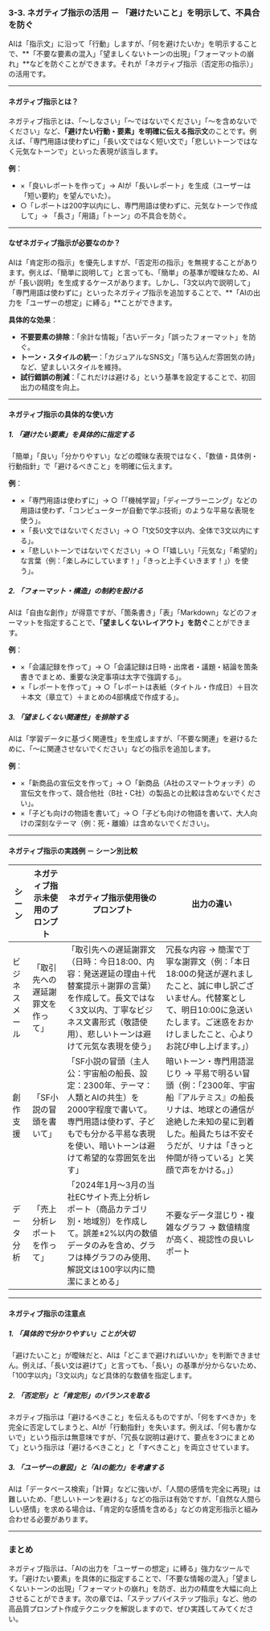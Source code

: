 ### 3-3. ネガティブ指示の活用 － 「避けたいこと」を明示して、不具合を防ぐ  

AIは「指示文」に沿って「行動」しますが、「何を避けたいか」を明示することで、**「不要な要素の混入」「望ましくないトーンの出現」「フォーマットの崩れ」**などを防ぐことができます。それが「ネガティブ指示（否定形の指示）」の活用です。  

---

#### **ネガティブ指示とは？**  
ネガティブ指示とは、「～しなさい」「～ではないでください」「～を含めないでください」など、**「避けたい行動・要素」を明確に伝える指示文**のことです。例えば、「専門用語は使わずに」「長い文ではなく短い文で」「悲しいトーンではなく元気なトーンで」といった表現が該当します。  

**例**：  
- ×「良いレポートを作って」→ AIが「長いレポート」を生成（ユーザーは「短い要約」を望んでいた）。  
- ○「レポートは200字以内にし、専門用語は使わずに、元気なトーンで作成して」→ 「長さ」「用語」「トーン」の不具合を防ぐ。  

---

#### **なぜネガティブ指示が必要なのか？**  
AIは「肯定形の指示」を優先しますが、「否定形の指示」を無視することがあります。例えば、「簡単に説明して」と言っても、「簡単」の基準が曖昧なため、AIが「長い説明」を生成するケースがあります。しかし、「3文以内で説明して」「専門用語は使わずに」といったネガティブ指示を追加することで、**「AIの出力を「ユーザーの想定」に縛る」**ことができます。  

**具体的な効果**：  
- **不要要素の排除**：「余計な情報」「古いデータ」「誤ったフォーマット」を防ぐ。  
- **トーン・スタイルの統一**：「カジュアルなSNS文」「落ち込んだ雰囲気の詩」など、望ましいスタイルを維持。  
- **試行錯誤の削減**：「これだけは避ける」という基準を設定することで、初回出力の精度を向上。  

---

#### **ネガティブ指示の具体的な使い方**  

##### **1. 「避けたい要素」を具体的に指定する**  
「簡単」「良い」「分かりやすい」などの曖昧な表現ではなく、「数値・具体例・行動指針」で「避けるべきこと」を明確に伝えます。  

**例**：  
- ×「専門用語は使わずに」→ ○「「機械学習」「ディープラーニング」などの用語は使わず、「コンピューターが自動で学ぶ技術」のような平易な表現を使う」。  
- ×「長い文ではないでください」→ ○「1文50文字以内、全体で3文以内にする」。  
- ×「悲しいトーンではないでください」→ ○「「嬉しい」「元気な」「希望的」な言葉（例：「楽しみにしています！」「きっと上手くいきます！」）を使う」。  

##### **2. 「フォーマット・構造」の制約を設ける**  
AIは「自由な創作」が得意ですが、「箇条書き」「表」「Markdown」などのフォーマットを指定することで、**「望ましくないレイアウト」を防ぐ**ことができます。  

**例**：  
- ×「会議記録を作って」→ ○「会議記録は日時・出席者・議題・結論を箇条書きでまとめ、重要な決定事項は太字で強調する」。  
- ×「レポートを作って」→ ○「レポートは表紙（タイトル・作成日）＋目次＋本文（章立て）＋まとめの4部構成で作成する」。  

##### **3. 「望ましくない関連性」を排除する**  
AIは「学習データに基づく関連性」を生成しますが、「不要な関連」を避けるために、「～に関連させないでください」などの指示を追加します。  

**例**：  
- ×「新商品の宣伝文を作って」→ ○「新商品（A社のスマートウォッチ）の宣伝文を作って、競合他社（B社・C社）の製品との比較は含めないでください」。  
- ×「子ども向けの物語を書いて」→ ○「子ども向けの物語を書いて、大人向けの深刻なテーマ（例：死・離婚）は含めないでください」。  

---

#### **ネガティブ指示の実践例 － シーン別比較**  

| **シーン** | **ネガティブ指示未使用のプロンプト** | **ネガティブ指示使用後のプロンプト** | **出力の違い** |  
|------------|--------------------------------------|--------------------------------------|----------------|  
| ビジネスメール | 「取引先への遅延謝罪文を作って」 | 「取引先への遅延謝罪文（日時：今日18:00、内容：発送遅延の理由＋代替案提示＋謝罪の言葉）を作成して。長文ではなく3文以内、丁寧なビジネス文書形式（敬語使用）、悲しいトーンは避けて元気な表現を使う」 | 冗長な内容 → 簡潔で丁寧な謝罪文（例：「本日18:00の発送が遅れましたこと、誠に申し訳ございません。代替案として、明日10:00に急送いたします。ご迷惑をおかけしましたこと、心よりお詫び申し上げます。」） |  
| 創作支援 | 「SF小説の冒頭を書いて」 | 「SF小説の冒頭（主人公：宇宙船の船長、設定：2300年、テーマ：人類とAIの共生）を2000字程度で書いて。専門用語は使わず、子どもでも分かる平易な表現を使い、暗いトーンは避けて希望的な雰囲気を出す」 | 暗いトーン・専門用語混じり → 平易で明るい冒頭（例：「2300年、宇宙船『アルテミス』の船長リナは、地球との通信が途絶した未知の星に到着した。船員たちは不安そうだが、リナは「きっと仲間が待っている」と笑顔で声をかける。」） |  
| データ分析 | 「売上分析レポートを作って」 | 「2024年1月～3月の当社ECサイト売上分析レポート（商品カテゴリ別・地域別）を作成して。誤差±2%以内の数値データのみを含め、グラフは棒グラフのみ使用、解説文は100字以内に簡潔にまとめる」 | 不要なデータ混じり・複雑なグラフ → 数値精度が高く、視認性の良いレポート |  

---

#### **ネガティブ指示の注意点**  

##### **1. 「具体的で分かりやすい」ことが大切**  
「避けたいこと」が曖昧だと、AIは「どこまで避ければいいか」を判断できません。例えば、「長い文は避けて」と言っても、「長い」の基準が分からないため、「100字以内」「3文以内」など具体的な数値を指定します。  

##### **2. 「否定形」と「肯定形」のバランスを取る**  
ネガティブ指示は「避けるべきこと」を伝えるものですが、「何をすべきか」を完全に否定してしまうと、AIが「行動指針」を失います。例えば、「何も書かないで」という指示は無意味ですが、「冗長な説明は避けて、要点を3つにまとめて」という指示は「避けるべきこと」と「すべきこと」を両立させています。  

##### **3. 「ユーザーの意図」と「AIの能力」を考慮する**  
AIは「データベース検索」「計算」などに強いが、「人間の感情を完全に再現」は難しいため、「悲しいトーンを避ける」などの指示は有効ですが、「自然な人間らしい感情」を求める場合は、「肯定的な感情を含める」などの肯定形指示と組み合わせる必要があります。  

---

### まとめ  
ネガティブ指示は、「AIの出力を「ユーザーの想定」に縛る」強力なツールです。「避けたい要素」を具体的に指定することで、「不要な情報の混入」「望ましくないトーンの出現」「フォーマットの崩れ」を防ぎ、出力の精度を大幅に向上させることができます。次の章では、「ステップバイステップ指示」など、他の高品質プロンプト作成テクニックを解説しますので、ぜひ実践してみてください。
